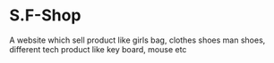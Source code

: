 # S.F-Shop
A website which sell product like girls bag, clothes shoes man shoes, different tech product like key board, mouse etc
